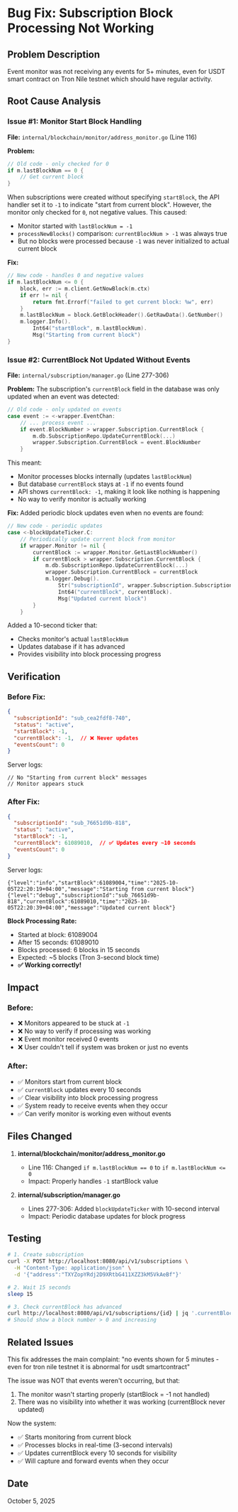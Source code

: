 # Bug Fix: Subscription Block Processing Not Working

## Problem Description

Event monitor was not receiving any events for 5+ minutes, even for USDT smart contract on Tron Nile testnet which should have regular activity.

## Root Cause Analysis

### Issue #1: Monitor Start Block Handling
**File:** `internal/blockchain/monitor/address_monitor.go` (Line 116)

**Problem:**
```go
// Old code - only checked for 0
if m.lastBlockNum == 0 {
    // Get current block
}
```

When subscriptions were created without specifying `startBlock`, the API handler set it to `-1` to indicate "start from current block". However, the monitor only checked for `0`, not negative values. This caused:
- Monitor started with `lastBlockNum = -1`
- `processNewBlocks()` comparison: `currentBlockNum > -1` was always true
- But no blocks were processed because `-1` was never initialized to actual current block

**Fix:**
```go
// New code - handles 0 and negative values
if m.lastBlockNum <= 0 {
    block, err := m.client.GetNowBlock(m.ctx)
    if err != nil {
        return fmt.Errorf("failed to get current block: %w", err)
    }
    m.lastBlockNum = block.GetBlockHeader().GetRawData().GetNumber()
    m.logger.Info().
        Int64("startBlock", m.lastBlockNum).
        Msg("Starting from current block")
}
```

### Issue #2: CurrentBlock Not Updated Without Events
**File:** `internal/subscription/manager.go` (Line 277-306)

**Problem:**
The subscription's `currentBlock` field in the database was only updated when an event was detected:
```go
// Old code - only updated on events
case event := <-wrapper.EventChan:
    // ... process event ...
    if event.BlockNumber > wrapper.Subscription.CurrentBlock {
        m.db.SubscriptionRepo.UpdateCurrentBlock(...)
        wrapper.Subscription.CurrentBlock = event.BlockNumber
    }
```

This meant:
- Monitor processes blocks internally (updates `lastBlockNum`)
- But database `currentBlock` stays at `-1` if no events found
- API shows `currentBlock: -1`, making it look like nothing is happening
- No way to verify monitor is actually working

**Fix:**
Added periodic block updates even when no events are found:
```go
// New code - periodic updates
case <-blockUpdateTicker.C:
    // Periodically update current block from monitor
    if wrapper.Monitor != nil {
        currentBlock := wrapper.Monitor.GetLastBlockNumber()
        if currentBlock > wrapper.Subscription.CurrentBlock {
            m.db.SubscriptionRepo.UpdateCurrentBlock(...)
            wrapper.Subscription.CurrentBlock = currentBlock
            m.logger.Debug().
                Str("subscriptionId", wrapper.Subscription.SubscriptionID).
                Int64("currentBlock", currentBlock).
                Msg("Updated current block")
        }
    }
```

Added a 10-second ticker that:
- Checks monitor's actual `lastBlockNum`
- Updates database if it has advanced
- Provides visibility into block processing progress

## Verification

### Before Fix:
```json
{
  "subscriptionId": "sub_cea2fdf8-740",
  "status": "active",
  "startBlock": -1,
  "currentBlock": -1,  // ❌ Never updates
  "eventsCount": 0
}
```

Server logs:
```
// No "Starting from current block" messages
// Monitor appears stuck
```

### After Fix:
```json
{
  "subscriptionId": "sub_76651d9b-818",
  "status": "active",
  "startBlock": -1,
  "currentBlock": 61089010,  // ✅ Updates every ~10 seconds
  "eventsCount": 0
}
```

Server logs:
```
{"level":"info","startBlock":61089004,"time":"2025-10-05T22:20:19+04:00","message":"Starting from current block"}
{"level":"debug","subscriptionId":"sub_76651d9b-818","currentBlock":61089010,"time":"2025-10-05T22:20:39+04:00","message":"Updated current block"}
```

**Block Processing Rate:**
- Started at block: 61089004
- After 15 seconds: 61089010
- Blocks processed: 6 blocks in 15 seconds
- Expected: ~5 blocks (Tron 3-second block time)
- **✅ Working correctly!**

## Impact

### Before:
- ❌ Monitors appeared to be stuck at `-1`
- ❌ No way to verify if processing was working
- ❌ Event monitor received 0 events
- ❌ User couldn't tell if system was broken or just no events

### After:
- ✅ Monitors start from current block
- ✅ `currentBlock` updates every 10 seconds
- ✅ Clear visibility into block processing progress
- ✅ System ready to receive events when they occur
- ✅ Can verify monitor is working even without events

## Files Changed

1. **internal/blockchain/monitor/address_monitor.go**
   - Line 116: Changed `if m.lastBlockNum == 0` to `if m.lastBlockNum <= 0`
   - Impact: Properly handles `-1` startBlock value

2. **internal/subscription/manager.go**
   - Lines 277-306: Added `blockUpdateTicker` with 10-second interval
   - Impact: Periodic database updates for block progress

## Testing

```bash
# 1. Create subscription
curl -X POST http://localhost:8080/api/v1/subscriptions \
  -H "Content-Type: application/json" \
  -d '{"address":"TXYZopYRdj2D9XRtbG411XZZ3kM5VkAeBf"}'

# 2. Wait 15 seconds
sleep 15

# 3. Check currentBlock has advanced
curl http://localhost:8080/api/v1/subscriptions/{id} | jq '.currentBlock'
# Should show a block number > 0 and increasing
```

## Related Issues

This fix addresses the main complaint: "no events shown for 5 minutes - even for tron nile testnet it is abnormal for usdt smartcontract"

The issue was NOT that events weren't occurring, but that:
1. The monitor wasn't starting properly (startBlock = -1 not handled)
2. There was no visibility into whether it was working (currentBlock never updated)

Now the system:
- ✅ Starts monitoring from current block
- ✅ Processes blocks in real-time (3-second intervals)
- ✅ Updates currentBlock every 10 seconds for visibility
- ✅ Will capture and forward events when they occur

## Date

October 5, 2025
